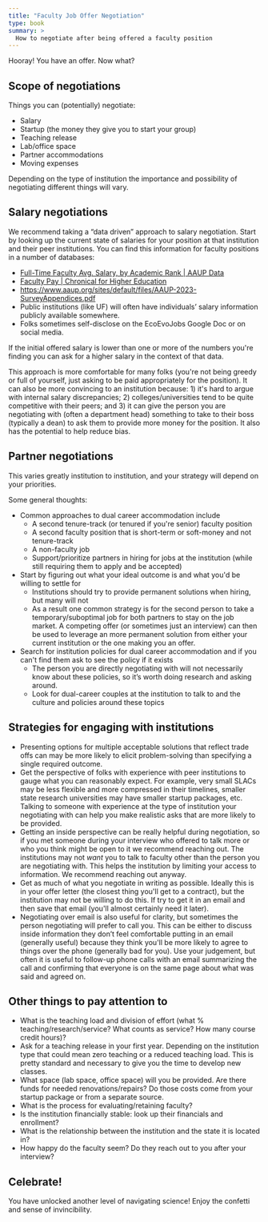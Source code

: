 ```yaml
---
title: "Faculty Job Offer Negotiation"
type: book
summary: >
  How to negotiate after being offered a faculty position
---
```


Hooray! You have an offer. Now what?

## Scope of negotiations

Things you can (potentially) negotiate:

- Salary
- Startup (the money they give you to start your group)
- Teaching release
- Lab/office space
- Partner accommodations 
- Moving expenses

Depending on the type of institution the importance and possibility of negotiating different things will vary.

## Salary negotiations

We recommend taking a “data driven” approach to salary negotiation.
Start by looking up the current state of salaries for your position at that institution and their peer institutions.
You can find this information for faculty positions in a number of databases:

* [Full-Time Faculty Avg. Salary, by Academic Rank | AAUP Data](https://data.aaup.org/ft-faculty-salaries/)
* [Faculty Pay | Chronical for Higher Education](https://www.chronicle.com/package/faculty-pay/)
* https://www.aaup.org/sites/default/files/AAUP-2023-SurveyAppendices.pdf
* Public institutions (like UF) will often have individuals’ salary information publicly available somewhere. 
* Folks sometimes self-disclose on the EcoEvoJobs Google Doc or on social media.

If the initial offered salary is lower than one or more of the numbers you're finding you can ask for a higher salary in the context of that data.

This approach is more comfortable for many folks (you're not being greedy or full of yourself, just asking to be paid appropriately for the position).
It can also be more convincing to an institution because: 1) it's hard to argue with internal salary discrepancies; 2) colleges/universities tend to be quite competitive with their peers; and 3) it can give the person you are negotiating with (often a department head) something to take to their boss (typically a dean) to ask them to provide more money for the position.
It also has the potential to help reduce bias.

## Partner negotiations

This varies greatly institution to institution, and your strategy will depend on your priorities. 

Some general thoughts:

* Common approaches to dual career accommodation include
    * A second tenure-track (or tenured if you're senior) faculty position
    * A second faculty position that is short-term or soft-money and not tenure-track
    * A non-faculty job
    * Support/prioritize partners in hiring for jobs at the institution (while still requiring them to apply and be accepted)
* Start by figuring out what your ideal outcome is and what you'd be willing to settle for
    * Institutions should try to provide permanent solutions when hiring, but many will not
    * As a result one common strategy is for the second person to take a temporary/suboptimal job for both partners to stay on the job market.
      A competing offer (or sometimes just an interview) can then be used to leverage an more permanent solution from either your current institution or the one making you an offer.
* Search for institution policies for dual career accommodation and if you can't find them ask to see the policy if it exists
    * The person you are directly negotiating with will not necessarily know about these policies, so it’s worth doing research and asking around.
    * Look for dual-career couples at the institution to talk to and the culture and policies around these topics

## Strategies for engaging with institutions 

* Presenting options for multiple acceptable solutions that reflect trade offs can may be more likely to elicit problem-solving than specifying a single required outcome.
* Get the perspective of folks with experience with peer institutions to gauge what you can reasonably expect. For example, very small SLACs may be less flexible and more compressed in their timelines, smaller state research universities may have smaller startup packages, etc. Talking to someone with experience at the type of institution your negotiating with can help you make realistic asks that are more likely to be provided.
* Getting an inside perspective can be really helpful during negotiation, so if you met someone during your interview who offered to talk more or who you think might be open to it we recommend reaching out. The institutions may not _want_ you to talk to faculty other than the person you are negotiating with. This helps the institution by limiting your access to information. We recommend reaching out anyway.
* Get as much of what you negotiate in writing as possible. Ideally this is in your offer letter (the closest thing you'll get to a contract), but the institution may not be willing to do this. If try to get it in an email and then save that email (you'll almost certainly need it later).
* Negotiating over email is also useful for clarity, but sometimes the person negotiating will prefer to call you. This can be either to discuss inside information they don’t feel comfortable putting in an email (generally useful) because they think you'll be more likely to agree to things over the phone (generally bad for you). Use your judgement, but often it is useful to follow-up phone calls with an email summarizing the call and confirming that everyone is on the same page about what was said and agreed on. 


## Other things to pay attention to

* What is the teaching load and division of effort (what % teaching/research/service? What counts as service? How many course credit hours)?
* Ask for a teaching release in your first year. Depending on the institution type that could mean zero teaching or a reduced teaching load. This is pretty standard and necessary to give you the time to develop new classes.
* What space (lab space, office space) will you be provided. Are there funds for needed renovations/repairs? Do those costs come from your startup package or from a separate source.
* What is the process for evaluating/retaining faculty? 
* Is the institution financially stable: look up their financials and enrollment?
* What is the relationship between the institution and the state it is located in?
* How happy do the faculty seem? Do they reach out to you after your interview?

## Celebrate!

You have unlocked another level of navigating science! Enjoy the confetti and sense of invincibility.